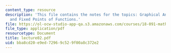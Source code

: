 ```yaml
---
content_type: resource
description: 'This file contains the notes for the topics: Graphical Analysis of Orbits
  and Fixed Points of Functions.'
file: https://ol-ocw-studio-app-qa.s3.amazonaws.com/courses/18-091-mathematical-exposition-spring-2005/bba8cd20e9ed72969c529f00a8c372e2_lecture02.pdf
file_type: application/pdf
resourcetype: Document
title: lecture02.pdf
uid: bba8cd20-e9ed-7296-9c52-9f00a8c372e2
---
```

